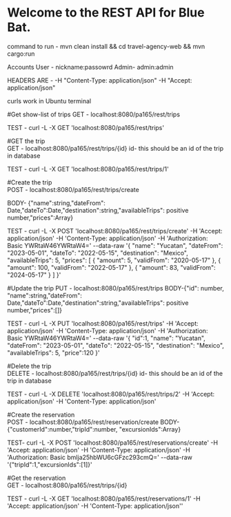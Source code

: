 # Welcome to the REST API for Blue Bat.

command to run - mvn clean install && cd travel-agency-web && mvn cargo:run

Accounts
User - nickname:passowrd
Admin- admin:admin

HEADERS ARE -
-H "Content-Type: application/json"
-H "Accept: application/json"

curls work in Ubuntu terminal

#Get show-list of trips
GET - localhost:8080/pa165/rest/trips

TEST - curl -L -X GET 'localhost:8080/pa165/rest/trips'

#GET the trip  
GET - localhost:8080/pa165/rest/trips/{id}
id- this should be an id of the trip in database

TEST - curl -L -X GET 'localhost:8080/pa165/rest/trips/1'



#Create the trip  
POST - localhost:8080/pa165/rest/trips/create

BODY-
{"name":string,"dateFrom": Date,"dateTo":Date,"destination":string,"availableTrips": positive number,"prices":Array<Price>}


TEST -
curl -L -X POST 'localhost:8080/pa165/rest/trips/create' -H 'Accept: application/json' -H 'Content-Type: application/json' -H 'Authorization: Basic YWRtaW46YWRtaW4=' --data-raw '{
"name": "Yucatan",
"dateFrom": "2023-05-01",
"dateTo": "2022-05-15",
"destination": "Mexico",
"availableTrips": 5,
"prices": [
{
"amount": 5,
"validFrom": "2020-05-17"
},
{
"amount": 100,
"validFrom": "2022-05-17"
},
{
"amount": 83,
"validFrom": "2024-05-17"
}
]
}'

#Update the trip
PUT - localhost:8080/pa165/rest/trips
BODY-{"id": number, "name":string,"dateFrom": Date,"dateTo":Date,"destination":string,"availableTrips": positive number,"prices":[]}

TEST - curl -L -X PUT 'localhost:8080/pa165/rest/trips' -H 'Accept: application/json' -H 'Content-Type: application/json' -H 'Authorization: Basic YWRtaW46YWRtaW4=' --data-raw '{   "id":1,
"name": "Yucatan",
"dateFrom": "2023-05-01",
"dateTo": "2022-05-15",
"destination": "Mexico",
"availableTrips": 5,
"price":120
}'



#Delete the trip  
DELETE - localhost:8080/pa165/rest/trips/{id}
id- this should be an id of the trip in database

TEST - curl -L -X DELETE 'localhost:8080/pa165/rest/trips/2' -H 'Accept: application/json' -H 'Content-Type: application/json'



#Create the reservation  
POST - localhost:8080/pa165/rest/reservation/create
BODY-{"customerId":number,"tripId":number, "excursionIds":Array<number>}

TEST- curl -L -X POST 'localhost:8080/pa165/rest/reservations/create' -H 'Accept: application/json' -H 'Content-Type: application/json' -H 'Authorization: Basic bmlja25hbWU6cGFzc293cmQ=' --data-raw '{"tripId":1,"excursionIds":[1]}'



#Get the reservation  
GET - localhost:8080/pa165/rest/trips/{id}

TEST - curl -L -X GET 'localhost:8080/pa165/rest/reservations/1' -H 'Accept: application/json' -H 'Content-Type: application/json''